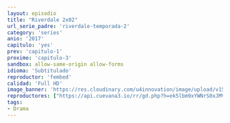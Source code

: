 ```yaml
---
layout: episodio
title: "Riverdale 2x02"
url_serie_padre: 'riverdale-temporada-2'
category: 'series'
anio: '2017'
capitulo: 'yes'
prev: 'capitulo-1'
proximo: 'capitulo-3'
sandbox: allow-same-origin allow-forms
idioma: 'Subtitulado'
reproductor: 'fembed'
calidad: 'Full HD'
image_banner: 'https://res.cloudinary.com/u4innovation/image/upload/v1565152608/maxresdefault-min_vy9nnj.jpg'
reproductores: ["https://api.cuevana3.io/rr/gd.php?h=ek5lbm9xYWNrS0xJMVp5b21KREk0dFBLbjVkaHhkRGdrOG1jbnBpUnhhS1Z3cXhybWFpWTNwalBuNHVVdWFYS2tadDBlS3lwcGQyWHFwZUlkWlNtd2RtU3FadVkyUT09"]
tags:
- Drama
---
```











